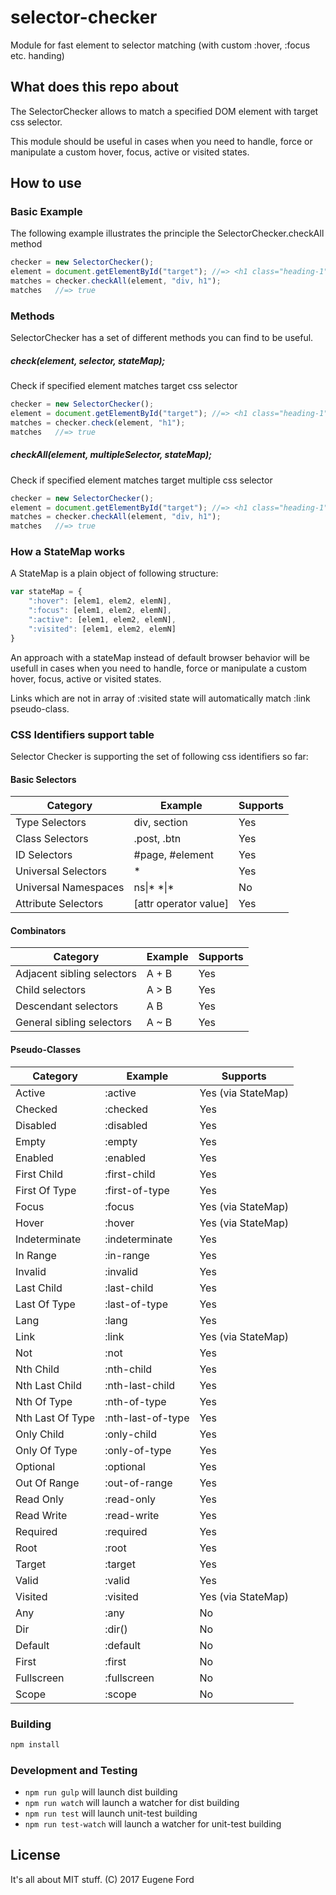 # selector-checker
Module for fast element to selector matching (with custom :hover, :focus etc. handing)

## What does this repo about

The SelectorChecker allows to match a specified DOM element with target css selector.

This module should be useful in cases when you need to handle, force or manipulate a custom hover, focus, active
or visited states.
 

## How to use

### Basic Example
The following example illustrates the principle the SelectorChecker.checkAll method
```javascript
checker = new SelectorChecker();
element = document.getElementById("target"); //=> <h1 class="heading-1">...</h1>
matches = checker.checkAll(element, "div, h1");
matches   //=> true
```

### Methods
SelectorChecker has a set of different methods you can find to be useful.

##### check(element, selector, stateMap);
Check if specified element matches target css selector

```javascript
checker = new SelectorChecker();
element = document.getElementById("target"); //=> <h1 class="heading-1">...</h1>
matches = checker.check(element, "h1");
matches   //=> true
```

##### checkAll(element, multipleSelector, stateMap);
Check if specified element matches target multiple css selector

```javascript
checker = new SelectorChecker();
element = document.getElementById("target"); //=> <h1 class="heading-1">...</h1>
matches = checker.checkAll(element, "div, h1");
matches   //=> true
```

### How a StateMap works

A StateMap is a plain object of following structure:

```javascript
var stateMap = {
    ":hover": [elem1, elem2, elemN],
    ":focus": [elem1, elem2, elemN],
    ":active": [elem1, elem2, elemN],
    ":visited": [elem1, elem2, elemN]
}
```

An approach with a stateMap instead of default browser behavior will be usefull in cases when you need to handle,
force or manipulate a custom hover, focus, active or visited states.

Links which are not in array of :visited state will automatically match :link pseudo-class.

### CSS Identifiers support table

Selector Checker is supporting the set of following css identifiers so far:

#### Basic Selectors

Category | Example | Supports
-------- | ------- | --------
Type Selectors | div, section | Yes
Class Selectors | .post, .btn | Yes
ID Selectors | #page, #element | Yes
Universal Selectors | * | Yes
Universal Namespaces | ns\|* \*\|\* | No
Attribute Selectors | \[attr operator value] | Yes

#### Combinators

Category | Example | Supports
-------- | ------- | --------
Adjacent sibling selectors | A + B | Yes
Child selectors | A > B | Yes
Descendant selectors | A B | Yes
General sibling selectors | A ~ B | Yes

#### Pseudo-Classes

Category | Example | Supports
-------- | ------- | --------
Active | :active | Yes (via StateMap)
Checked | :checked | Yes
Disabled | :disabled | Yes
Empty | :empty | Yes
Enabled | :enabled | Yes
First Child | :first-child | Yes
First Of Type | :first-of-type | Yes
Focus | :focus | Yes (via StateMap)
Hover | :hover | Yes (via StateMap)
Indeterminate | :indeterminate | Yes
In Range | :in-range | Yes
Invalid | :invalid | Yes
Last Child | :last-child | Yes
Last Of Type | :last-of-type | Yes
Lang | :lang | Yes
Link | :link | Yes (via StateMap)
Not | :not | Yes
Nth Child | :nth-child | Yes
Nth Last Child | :nth-last-child | Yes
Nth Of Type | :nth-of-type | Yes
Nth Last Of Type | :nth-last-of-type | Yes
Only Child | :only-child | Yes
Only Of Type | :only-of-type | Yes
Optional | :optional | Yes
Out Of Range | :out-of-range | Yes
Read Only | :read-only | Yes
Read Write | :read-write | Yes
Required | :required | Yes
Root | :root | Yes
Target | :target | Yes
Valid | :valid | Yes
Visited | :visited | Yes (via StateMap)
Any | :any | No
Dir | :dir() | No
Default | :default | No
First | :first | No
Fullscreen | :fullscreen | No
Scope | :scope | No

### Building
```javascript
npm install
```

### Development and Testing
* `npm run gulp` will launch dist building
* `npm run watch` will launch a watcher for dist building
* `npm run test` will launch unit-test building
* `npm run test-watch` will launch a watcher for unit-test building

## License

It's all about MIT stuff. (C) 2017 Eugene Ford
